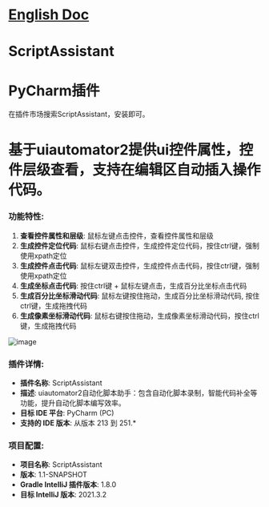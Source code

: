# [English Doc](README_en.md)
# ScriptAssistant

# PyCharm插件
在插件市场搜索ScriptAssistant，安装即可。
# 基于uiautomator2提供ui控件属性，控件层级查看，支持在编辑区自动插入操作代码。

### 功能特性:

1.  **查看控件属性和层级**: 鼠标左键点击控件，查看控件属性和层级
2.  **生成控件定位代码**: 鼠标右键点击控件，生成控件定位代码，按住ctrl键，强制使用xpath定位
3.  **生成控件点击代码**: 鼠标左键双击控件，生成控件点击代码，按住ctrl键，强制使用xpath定位
4.  **生成坐标点击代码**: 按住ctrl键 + 鼠标左键点击，生成百分比坐标点击代码
5.  **生成百分比坐标滑动代码**: 鼠标左键按住拖动，生成百分比坐标滑动代码, 按住ctrl键，生成拖拽代码
6.  **生成像素坐标滑动代码**: 鼠标右键按住拖动，生成像素坐标滑动代码，按住ctrl键，生成拖拽代码

![image](https://github.com/user-attachments/assets/7b012ea5-1f5b-4290-b4f5-8ffc4b304551)

### 插件详情:

* **插件名称**: ScriptAssistant
* **描述**: uiautomator2自动化脚本助手：包含自动化脚本录制，智能代码补全等功能，提升自动化脚本编写效率。
* **目标 IDE 平台**: PyCharm (PC)
* **支持的 IDE 版本**: 从版本 213 到 251.*

### 项目配置:

* **项目名称**: ScriptAssistant
* **版本**: 1.1-SNAPSHOT
* **Gradle IntelliJ 插件版本**: 1.8.0
* **目标 IntelliJ 版本**: 2021.3.2
